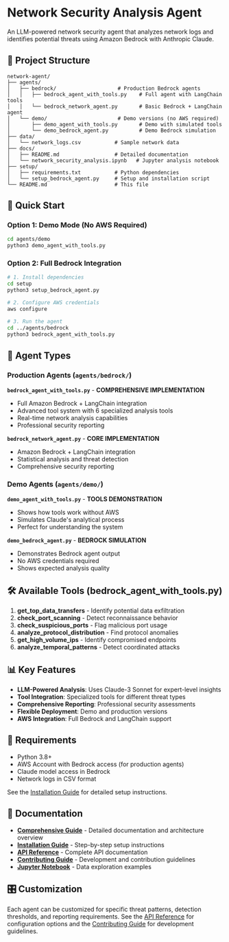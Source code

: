 # Network Security Analysis Agent

An LLM-powered network security agent that analyzes network logs and identifies potential threats using Amazon Bedrock with Anthropic Claude.

## 📁 Project Structure

```
network-agent/
├── agents/
│   ├── bedrock/                    # Production Bedrock agents
│   │   ├── bedrock_agent_with_tools.py    # Full agent with LangChain tools
│   │   └── bedrock_network_agent.py       # Basic Bedrock + LangChain agent
│   └── demo/                       # Demo versions (no AWS required)
│       ├── demo_agent_with_tools.py       # Demo with simulated tools
│       └── demo_bedrock_agent.py          # Demo Bedrock simulation
├── data/
│   └── network_logs.csv           # Sample network data
├── docs/
│   ├── README.md                  # Detailed documentation
│   └── network_security_analysis.ipynb   # Jupyter analysis notebook
├── setup/
│   ├── requirements.txt           # Python dependencies
│   └── setup_bedrock_agent.py     # Setup and installation script
└── README.md                      # This file
```

## 🚀 Quick Start

### Option 1: Demo Mode (No AWS Required)
```bash
cd agents/demo
python3 demo_agent_with_tools.py
```

### Option 2: Full Bedrock Integration
```bash
# 1. Install dependencies
cd setup
python3 setup_bedrock_agent.py

# 2. Configure AWS credentials
aws configure

# 3. Run the agent
cd ../agents/bedrock
python3 bedrock_agent_with_tools.py
```

## 🎯 Agent Types

### Production Agents (`agents/bedrock/`)

**`bedrock_agent_with_tools.py`** - **COMPREHENSIVE IMPLEMENTATION**
- Full Amazon Bedrock + LangChain integration
- Advanced tool system with 6 specialized analysis tools
- Real-time network analysis capabilities
- Professional security reporting

**`bedrock_network_agent.py`** - **CORE IMPLEMENTATION**
- Amazon Bedrock + LangChain integration
- Statistical analysis and threat detection
- Comprehensive security reporting

### Demo Agents (`agents/demo/`)

**`demo_agent_with_tools.py`** - **TOOLS DEMONSTRATION**
- Shows how tools work without AWS
- Simulates Claude's analytical process
- Perfect for understanding the system

**`demo_bedrock_agent.py`** - **BEDROCK SIMULATION**
- Demonstrates Bedrock agent output
- No AWS credentials required
- Shows expected analysis quality

## 🛠️ Available Tools (bedrock_agent_with_tools.py)

1. **get_top_data_transfers** - Identify potential data exfiltration
2. **check_port_scanning** - Detect reconnaissance behavior
3. **check_suspicious_ports** - Flag malicious port usage
4. **analyze_protocol_distribution** - Find protocol anomalies
5. **get_high_volume_ips** - Identify compromised endpoints
6. **analyze_temporal_patterns** - Detect coordinated attacks

## 📊 Key Features

- **LLM-Powered Analysis**: Uses Claude-3 Sonnet for expert-level insights
- **Tool Integration**: Specialized tools for different threat types
- **Comprehensive Reporting**: Professional security assessments
- **Flexible Deployment**: Demo and production versions
- **AWS Integration**: Full Bedrock and LangChain support

## 🔧 Requirements

- Python 3.8+
- AWS Account with Bedrock access (for production agents)
- Claude model access in Bedrock
- Network logs in CSV format

See the [Installation Guide](INSTALLATION.md) for detailed setup instructions.

## 📖 Documentation

- **[Comprehensive Guide](docs/README.md)** - Detailed documentation and architecture overview
- **[Installation Guide](INSTALLATION.md)** - Step-by-step setup instructions
- **[API Reference](API_REFERENCE.md)** - Complete API documentation
- **[Contributing Guide](CONTRIBUTING.md)** - Development and contribution guidelines
- **[Jupyter Notebook](docs/network_security_analysis.ipynb)** - Data exploration examples

## 🎛️ Customization

Each agent can be customized for specific threat patterns, detection thresholds, and reporting requirements. See the [API Reference](API_REFERENCE.md) for configuration options and the [Contributing Guide](CONTRIBUTING.md) for development guidelines.